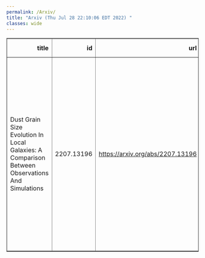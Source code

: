 ```yaml
---
permalink: /Arxiv/
title: "Arxiv (Thu Jul 28 22:10:06 EDT 2022) "
classes: wide
---
```

<table border="1" class="dataframe">
  <thead>
    <tr style="text-align: right;">
      <th>title</th>
      <th>id</th>
      <th>url</th>
      <th>authors</th>
      <th>Local Authors</th>
    </tr>
  </thead>
  <tbody>
    <tr>
      <td>Dust Grain Size Evolution In Local Galaxies: A Comparison Between   Observations And Simulations</td>
      <td>2207.13196</td>
      <td><a href="https://arxiv.org/abs/2207.13196" target="_blank">https://arxiv.org/abs/2207.13196</a></td>
      <td>M. Relano, I. De Looze, A. Saintonge, K. -C. Hou, L. Romano, K. Nagamine, H. Hirashita, S. Aoyama, I. Lamperti, U. Lisenfeld, M. Smith, J. Chastenet, T. Xiao, Y. Gao, M. Sargent, S. A. Van Der Giessen</td>
      <td>Michael Rizzo Smith</td>
    </tr>
  </tbody>
</table>